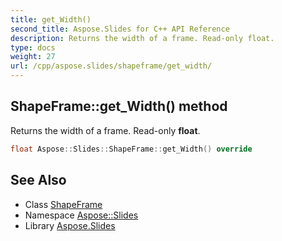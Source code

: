 ```yaml
---
title: get_Width()
second_title: Aspose.Slides for C++ API Reference
description: Returns the width of a frame. Read-only float.
type: docs
weight: 27
url: /cpp/aspose.slides/shapeframe/get_width/
---
```

## ShapeFrame::get_Width() method


Returns the width of a frame. Read-only **float**.

```cpp
float Aspose::Slides::ShapeFrame::get_Width() override
```

## See Also

* Class [ShapeFrame](./)
* Namespace [Aspose::Slides](../)
* Library [Aspose.Slides](../../)